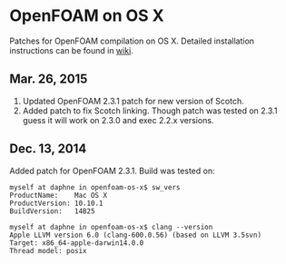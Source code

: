 # OpenFOAM on OS X

Patches for OpenFOAM compilation on OS X. Detailed installation instructions
can be found in [wiki](https://github.com/mrklein/openfoam-os-x/wiki).

## Mar. 26, 2015

1. Updated OpenFOAM 2.3.1 patch for new version of Scotch.
2. Added patch to fix Scotch linking. Though patch was tested on 2.3.1 guess it
   will work on 2.3.0 and exec 2.2.x versions.

## Dec. 13, 2014

Added patch for OpenFOAM 2.3.1. Build was tested on:

```
myself at daphne in openfoam-os-x$ sw_vers
ProductName:	Mac OS X
ProductVersion:	10.10.1
BuildVersion:	14B25

myself at daphne in openfoam-os-x$ clang --version
Apple LLVM version 6.0 (clang-600.0.56) (based on LLVM 3.5svn)
Target: x86_64-apple-darwin14.0.0
Thread model: posix
```
